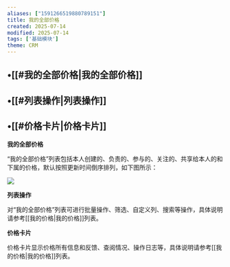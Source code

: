 ```yaml
---
aliases: ["1591266519880789151"]
title: 我的全部价格
created: 2025-07-14
modified: 2025-07-14
tags: ['基础模块']
theme: CRM
---
```


## •[[#我的全部价格|我的全部价格]]

## •[[#列表操作|列表操作]]

## •[[#价格卡片|价格卡片]]

**我的全部价格**

“我的全部价格”列表包括本人创建的、负责的、参与的、关注的、共享给本人的和下属的价格，默认按照更新时间倒序排列，如下图所示：

![](b96d61f70b61ef64ea703eb4df5d9e57.jpg)

**列表操作**

对“我的全部价格”列表可进行批量操作、筛选、自定义列、搜索等操作，具体说明请参考[[我的价格|我的价格]]列表。

**价格卡片**

价格卡片显示价格所有信息和反馈、查阅情况、操作日志等，具体说明请参考[[我的价格|我的价格]]列表。